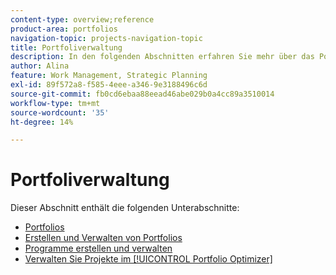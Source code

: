```yaml
---
content-type: overview;reference
product-area: portfolios
navigation-topic: projects-navigation-topic
title: Portfoliverwaltung
description: In den folgenden Abschnitten erfahren Sie mehr über das Portfoliomanagement.
author: Alina
feature: Work Management, Strategic Planning
exl-id: 89f572a8-f585-4eee-a346-9e3188496c6d
source-git-commit: fb0cd6ebaa88eead46abe029b0a4cc89a3510014
workflow-type: tm+mt
source-wordcount: '35'
ht-degree: 14%

---
```


# Portfoliverwaltung

Dieser Abschnitt enthält die folgenden Unterabschnitte:

* [Portfolios](../../manage-work/portfolios/portfolios-overview/portfolio-overview-1.md)
* [Erstellen und Verwalten von Portfolios](../../manage-work/portfolios/create-and-manage-portfolios/create-and-manage-portfolios.md)
* [Programme erstellen und verwalten](../../manage-work/portfolios/create-and-manage-programs/create-and-manage-programs.md)
* [Verwalten Sie Projekte im [!UICONTROL Portfolio Optimizer]](../../manage-work/portfolios/portfolio-optimizer/manage-projects-in-portfolio-optimizer.md)
